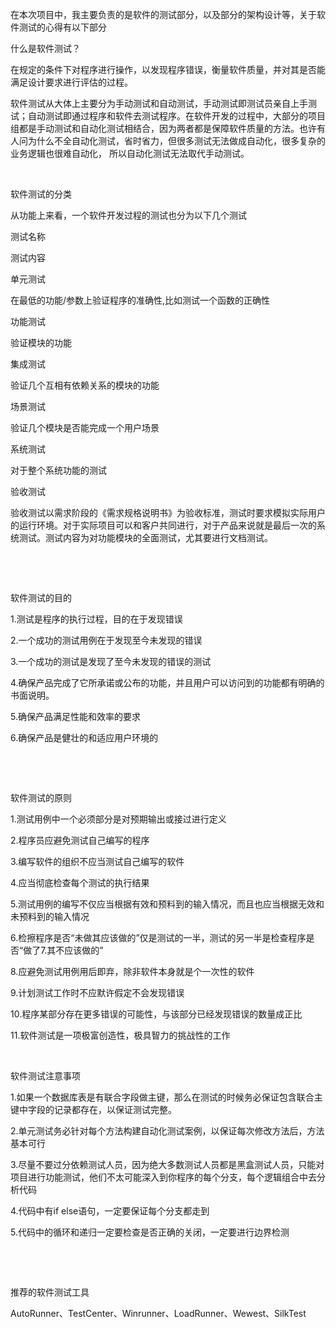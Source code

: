 在本次项目中，我主要负责的是软件的测试部分，以及部分的架构设计等，关于软件测试的心得有以下部分

什么是软件测试？

在规定的条件下对程序进行操作，以发现程序错误，衡量软件质量，并对其是否能满足设计要求进行评估的过程。

软件测试从大体上主要分为手动测试和自动测试，手动测试即测试员亲自上手测试；自动测试即通过程序和软件去测试程序。在软件开发的过程中，大部分的项目组都是手动测试和自动化测试相结合，因为两者都是保障软件质量的方法。也许有人问为什么不全自动化测试，省时省力，但很多测试无法做成自动化，很多复杂的业务逻辑也很难自动化， 所以自动化测试无法取代手动测试。

 

软件测试的分类

从功能上来看，一个软件开发过程的测试也分为以下几个测试

测试名称

测试内容

单元测试

在最低的功能/参数上验证程序的准确性,比如测试一个函数的正确性

功能测试

验证模块的功能 

集成测试

验证几个互相有依赖关系的模块的功能

场景测试

验证几个模块是否能完成一个用户场景

系统测试

对于整个系统功能的测试

验收测试

验收测试以需求阶段的《需求规格说明书》为验收标准，测试时要求模拟实际用户的运行环境。对于实际项目可以和客户共同进行，对于产品来说就是最后一次的系统测试。测试内容为对功能模块的全面测试，尤其要进行文档测试。

 

 

软件测试的目的

1.测试是程序的执行过程，目的在于发现错误

2.一个成功的测试用例在于发现至今未发现的错误

3.一个成功的测试是发现了至今未发现的错误的测试

4.确保产品完成了它所承诺或公布的功能，并且用户可以访问到的功能都有明确的书面说明。

5.确保产品满足性能和效率的要求

6.确保产品是健壮的和适应用户环境的

 

 

软件测试的原则

1.测试用例中一个必须部分是对预期输出或接过进行定义

2.程序员应避免测试自己编写的程序

3.编写软件的组织不应当测试自己编写的软件

4.应当彻底检查每个测试的执行结果

5.测试用例的编写不仅应当根据有效和预料到的输入情况，而且也应当根据无效和未预料到的输入情况

6.检擦程序是否“未做其应该做的”仅是测试的一半，测试的另一半是检查程序是否“做了7.其不应该做的”

8.应避免测试用例用后即弃，除非软件本身就是个一次性的软件

9.计划测试工作时不应默许假定不会发现错误

10.程序某部分存在更多错误的可能性，与该部分已经发现错误的数量成正比

11.软件测试是一项极富创造性，极具智力的挑战性的工作

 

软件测试注意事项

1.如果一个数据库表是有联合字段做主键，那么在测试的时候务必保证包含联合主键中字段的记录都存在，以保证测试完整。

2.单元测试务必针对每个方法构建自动化测试案例，以保证每次修改方法后，方法基本可行

3.尽量不要过分依赖测试人员，因为绝大多数测试人员都是黑盒测试人员，只能对项目进行功能测试，他们不太可能深入到你程序的每个分支，每个逻辑组合中去分析代码

4.代码中有if else语句，一定要保证每个分支都走到

5.代码中的循环和递归一定要检查是否正确的关闭，一定要进行边界检测

 

 

推荐的软件测试工具

AutoRunner、TestCenter、Winrunner、LoadRunner、Wewest、SilkTest


